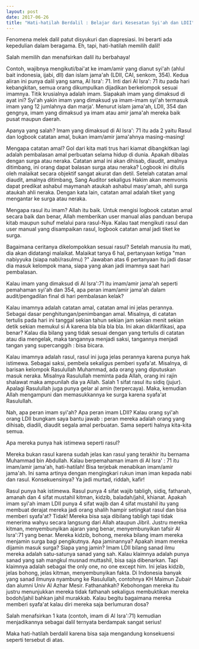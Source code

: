 ```yaml
---
layout: post
date: 2017-06-26
title: "Hati-hatilah Berdalil : Belajar dari Kesesatan Syi'ah dan LDII"
---
```


Fenomena melek dalil patut disyukuri dan diapresiasi. Ini berarti ada kepedulian dalam beragama. Eh, tapi, hati-hatilah memilih dalil! 

Salah memilih dan menafsirkan dalil itu berbahaya!

Contoh, wajibnya mengikuti/bai'at ke imam/amir yang dianut syi'ah (ahlul bait indonesia, ijabi, dll) dan islam jama'ah (LDII, CAI, senkom, 354). Kedua aliran ini punya dalil yang sama, Al Isra': 71. Inti dari Al Isra': 71 itu pada hari kebangkitan, semua orang dikumpulkan dijadikan berkelompok sesuai imamnya. Titik krusialnya adalah imam. Siapakah imam yang dimaksud di ayat ini? Syi'ah yakin imam yang dimaksud ya imam-imam syi'ah termasuk imam yang 12 jumlahnya dan marja'. Menurut islam jama'ah, LDII, 354 dan gengnya, imam yang dimaksud ya imam atau amir jama'ah mereka baik pusat maupun daerah. 

Apanya yang salah? Imam yang dimaksud di Al Isra': 71 itu ada 2 yaitu Rasul dan logbook catatan amal, bukan imam/amir jama'ahnya masing-masing!

Mengapa catatan amal? Gol dari kita mati trus hari kiamat dibangkitkan lagi adalah pembalasan amal perbuatan selama hidup di dunia. Apakah dibalas dengan surga atau neraka. Catatan amal ini akan dihisab, diaudit, amalnya ditimbang, ini orang dapat balasan surga atau neraka? Logbook ini ditulis oleh malaikat secara objektif sangat akurat dan detil. Setelah catatan amal diaudit, amalnya ditimbang, Sang Auditor sekaligus Hakim akan memvonis dapat predikat ashabul maymanah ataukah ashabul masy'amah, ahli surga ataukah ahli neraka. Dengan kata lain, catatan amal adalah tiket yang mengantar ke surga atau neraka.

Mengapa rasul itu imam? Allah itu baik. Untuk mengisi logbook catatan amal secara baik dan benar, Allah memberikan user manual alias panduan berupa kitab maupun suhuf melalui para rasul-Nya. Kalau taat mengikuti rasul dan user manual yang disampaikan rasul, logbook catatan amal jadi tiket ke surga.

Bagaimana ceritanya dikelompokkan sesuai rasul? Setelah manusia itu mati, dia akan didatangi malaikat. Malaikat tanya 6 hal, pertanyaan ketiga "man nabiyyuka (siapa nabi/rasulmu) ?" Jawaban atas 6 pertanyaan itu jadi dasar dia masuk kelompok mana, siapa yang akan jadi imamnya saat hari pembalasan.


Kalau imam yang dimaksud di Al Isra':71 itu imam/amir jama'ah seperti pemahaman syi'ah dan 354, apa peran imam/amir jama'ah dalam audit/pengadilan final di hari pembalasan kelak?

Kalau imamnya adalah catatan amal, catatan amal ini jelas perannya. Sebagai dasar penghitungan/penimbangan amal. Misalnya, di catatan tertulis pada hari ini tanggal sekian tahun sekian jam sekian menit sekian detik sekian memukul si A karena bla bla bla bla. Ini akan diklarifikasi, apa benar? Kalau dia bilang yang tidak sesuai dengan yang tertulis di catatan atau dia mengelak, maka tangannya menjadi saksi, tangannya menjadi tangan yang supercanggih : bisa bicara.

Kalau imamnya adalah rasul, rasul ini juga jelas perannya karena punya hak istimewa. Sebagai saksi, pembela sekaligus pemberi syafa'at. Misalnya, di barisan kelompok Rasulullah Muhammad, ada orang yang diputuskan masuk neraka. Misalnya Rasulullah meminta pada Allah, orang ini rajin shalawat maka ampunilah dia ya Allah. Salah 1 sifat rasul itu sidiq (jujur). Apalagi Rasulullah juga punya gelar al amin (terpercaya). Maka, kemudian Allah mengampuni dan memasukkannya ke surga karena syafa'at Rasulullah.

Nah, apa peran imam syi'ah? Apa peran imam LDII? Kalau orang syi'ah orang LDII bungkam saya bantu jawab : peran mereka adalah orang yang dihisab, diadili, diaudit segala amal perbuatan. Sama seperti halnya kita-kita semua.

Apa mereka punya hak istimewa seperti rasul? 

Mereka bukan rasul karena sudah jelas kan rasul yang terakhir itu bernama Muhammad bin Abdullah. Kalau berpemahaman imam di Al Isra' : 71 itu imam/amir jama'ah, hati-hatilah! Bisa terjebak menabikan imam/amir jama'ah. Ini sama artinya dengan mengingkari rukun iman iman kepada nabi dan rasul. Konsekuensinya? Ya jadi murtad, riddah, kafir!

Rasul punya hak istimewa. Rasul punya 4 sifat wajib tabligh, sidiq, fathanah, amanah dan 4 sifat mustahil kitman, kidzib, baladah/jahil, khianat. Apakah imam syi'ah imam LDII punya 4 sifat wajib dan 4 sifat mustahil itu yang membuat derajat mereka jadi orang shalih hampir setingkat rasul dan bisa memberi syafa'at? Tidak! Mereka bisa saja dibilang tabligh tapi tidak menerima wahyu secara langsung dari Allah ataupun Jibril. Justru mereka kitman, menyembunyikan ajaran yang benar, menyembunyikan tafsir Al Isra':71 yang benar. Mereka kidzib, bohong, mereka bilang imam mereka menjamin surga bagi pengikutnya. Apa jaminannya? Apakah imam mereka dijamin masuk surga? Siapa yang jamin? Imam LDII bilang sanad ilmu mereka adalah satu-satunya sanad yang sah. Kalau klaimnya adalah punya sanad yang sah mangkul musnad muttashil, bisa saja dibenarkan. Tapi klaimnya adalah sebagai the only one, no one except him. Ini jelas kidzib, jelas bohong, jelas kitman, menyembunyikan fakta. Di Indonesia banyak yang sanad ilmunya nyambung ke Rasulullah, contohnya KH Maimun Zubair dan alumni Univ Al Azhar Mesir. Fathanahkah? Kebohongan mereka itu justru menunjukkan mereka tidak fathanah sekaligus membuktikan mereka bodoh/jahil bahkan jahil murakkab. Kalau begitu bagaimana mereka memberi syafa'at kalau diri mereka saja berlumuran dosa?

Salah menafsirkan 1 kata (contoh, imam di Al Isra':71) kemudian menjadikannya sebagai dalil ternyata berdampak sangat serius!

Maka hati-hatilah berdalil karena bisa saja mengandung konsekuensi seperti tersebut di atas.

